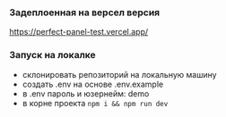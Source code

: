 ### Задеплоенная на версел версия
https://perfect-panel-test.vercel.app/

### Запуск на локалке

- склонировать репозиторий на локальную машину
- создать .env на основе .env.example
- в .env пароль и юзернейм: demo
- в корне проекта `npm i && npm run dev`

